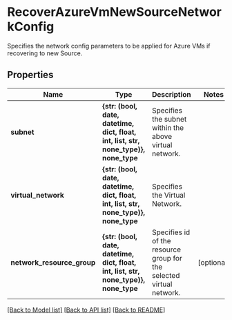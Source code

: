 # RecoverAzureVmNewSourceNetworkConfig

Specifies the network config parameters to be applied for Azure VMs if recovering to new Source.

## Properties
Name | Type | Description | Notes
------------ | ------------- | ------------- | -------------
**subnet** | **{str: (bool, date, datetime, dict, float, int, list, str, none_type)}, none_type** | Specifies the subnet within the above virtual network. | 
**virtual_network** | **{str: (bool, date, datetime, dict, float, int, list, str, none_type)}, none_type** | Specifies the Virtual Network. | 
**network_resource_group** | **{str: (bool, date, datetime, dict, float, int, list, str, none_type)}, none_type** | Specifies id of the resource group for the selected virtual network. | [optional] 

[[Back to Model list]](../README.md#documentation-for-models) [[Back to API list]](../README.md#documentation-for-api-endpoints) [[Back to README]](../README.md)


